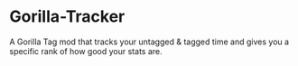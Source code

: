 # Gorilla-Tracker
A Gorilla Tag mod that tracks your untagged &amp; tagged time and gives you a specific rank of how good your stats are.
